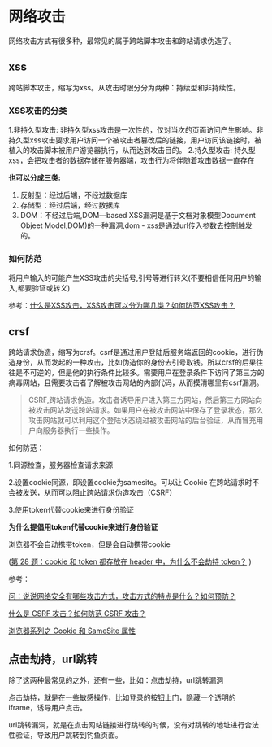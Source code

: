 


# 网络攻击



网络攻击方式有很多种，最常见的属于跨站脚本攻击和跨站请求伪造了。

## xss

跨站脚本攻击，缩写为xss。从攻击时限分分为两种：持续型和非持续性。

### XSS攻击的分类

1.非持久型攻击: 非持久型xss攻击是一次性的，仅对当次的页面访问产生影响。非持久型xss攻击要求用户访问一个被攻击者篡改后的链接，用户访问该链接时，被植入的攻击脚本被用户游览器执行，从而达到攻击目的。
2.持久型攻击: 持久型xss，会把攻击者的数据存储在服务器端，攻击行为将伴随着攻击数据一直存在

**也可以分成三类:**

1. 反射型：经过后端，不经过数据库
2. 存储型：经过后端，经过数据库
3. DOM：不经过后端,DOM—based XSS漏洞是基于文档对象模型Document Objeet Model,DOM)的一种漏洞,dom - xss是通过url传入参数去控制触发的。

### 如何防范

将用户输入的可能产生XSS攻击的尖括号,引号等进行转义(不要相信任何用户的输入,都要验证或转义)

参考：[什么是XSS攻击，XSS攻击可以分为哪几类？如何防范XSS攻击？](https://github.com/YvetteLau/Step-By-Step/issues/18)

## crsf

跨站请求伪造，缩写为crsf。csrf是通过用户登陆后服务端返回的cookie，进行伪造身份，从而发起的一种攻击，比如伪造你的身份去引号取钱。所以crsf的后果往往是不可逆的，但是他的执行条件比较多。需要用户在登录条件下访问了第三方的病毒网站，且需要攻击者了解被攻击网站的内部代码，从而摸清哪里有csrf漏洞。

>  CSRF,跨站请求伪造。攻击者诱导用户进入第三方网站，然后第三方网站向被攻击网站发送跨站请求。如果用户在被攻击网站中保存了登录状态，那么攻击网站就可以利用这个登陆状态绕过被攻击网站的后台验证，从而冒充用户向服务器执行一些操作。

如何防范：

1.同源检查，服务器检查请求来源

2.设置cookie同源，即设置cookie为samesite。可以让 Cookie 在跨站请求时不会被发送，从而可以阻止跨站请求伪造攻击（CSRF）

3.使用token代替cookie来进行身份验证

**为什么提倡用token代替cookie来进行身份验证**

浏览器不会自动携带token，但是会自动携带cookie

([第 28 题：cookie 和 token 都存放在 header 中，为什么不会劫持 token？](https://github.com/Advanced-Frontend/Daily-Interview-Question/issues/31#) )

参考：

[问：说说网络安全有哪些攻击方式，攻击方式的特点是什么？如何预防？](https://github.com/jiangxiaoyu66/knowledgeBase/blob/master/%E6%A6%82%E5%BF%B5%E9%A2%98/%E7%BD%91%E7%BB%9C.md)

[什么是 CSRF 攻击？如何防范 CSRF 攻击？](https://github.com/a1029563229/InterviewQuestions/tree/master/javascript/42)

[浏览器系列之 Cookie 和 SameSite 属性](https://github.com/mqyqingfeng/Blog/issues/157#)

## 点击劫持，url跳转

除了这两种最常见的之外，还有一些，比如：点击劫持，url跳转漏洞

点击劫持，就是在一些敏感操作，比如登录的按钮上门，隐藏一个透明的iframe，诱导用户点击。

url跳转漏洞，就是在点击网站链接进行跳转的时候，没有对跳转的地址进行合法性验证，导致用户跳转到钓鱼页面。
